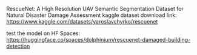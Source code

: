 RescueNet: A High Resolution UAV Semantic Segmentation Dataset for Natural Disaster Damage Assessment
kaggle dataset download link: https://www.kaggle.com/datasets/yaroslavchyrko/rescuenet

test the model on HF Spaces: https://huggingface.co/spaces/dolphinium/rescuenet-damaged-building-detection
